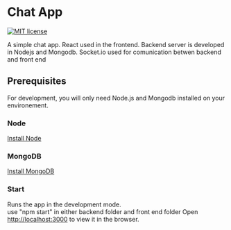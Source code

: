 # Chat App

[![MIT license](http://img.shields.io/badge/license-MIT-blue.svg)](http://opensource.org/licenses/MIT)

A simple chat app. React  used in the frontend. Backend server is developed in Nodejs and Mongodb. Socket.io used for comunication betwen backend and front end

## Prerequisites

For development, you will only need Node.js and Mongodb installed on your environement.

### Node

[Install Node](https://docs.npmjs.com/downloading-and-installing-node-js-and-npm)


### MongoDB

[Install MongoDB](https://docs.mongodb.com/manual/administration/install-community/)

### Start

Runs the app in the development mode.<br>
use "npm start" in either backend folder and front end folder
Open [http://localhost:3000](http://localhost:3000) to view it in the browser.

